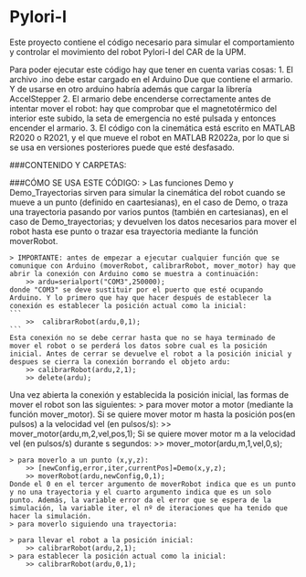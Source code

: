# Pylori-I

Este proyecto contiene el código necesario para simular el comportamiento y controlar el movimiento del robot Pylori-I del CAR de la UPM.

Para poder ejecutar este código hay que tener en cuenta varias cosas:
	1. El archivo .ino debe estar cargado en el Arduino Due que contiene el armario. Y de usarse en otro arduino habría además que cargar la librería AccelStepper
	2. El armario debe encenderse correctamente antes de intentar mover el robot: hay que comprobar que el magnetotérmico del interior este subido, la seta de emergencia no esté pulsada y entonces encender el armario.
	3. El código con la cinemática está escrito en MATLAB R2020 o R2021, y el que mueve el robot en MATLAB R2022a, por lo que si se usa en versiones posteriores puede que esté desfasado.
	
###CONTENIDO Y CARPETAS:	

###CÓMO SE USA ESTE CÓDIGO:
	> Las funciones Demo y Demo_Trayectorias sirven para simular la cinemática del robot cuando se mueve a un punto (definido en caartesianas), en el caso de Demo, o traza una trayectoria pasando por varios puntos (también en cartesianas), en el caso de Demo_trayectorias; y devuelven los datos necesarios para mover el robot hasta ese punto o trazar esa trayectoria mediante la función moverRobot.
	
	> IMPORTANTE: antes de empezar a ejecutar cualquier función que se comunique con Arduino (moverRobot, calibrarRobot, mover_motor) hay que abrir la conexión con Arduino como se muestra a continuación:
		>> ardu=serialport("COM3",250000);
	donde "COM3" se deve sustituir por el puerto que esté ocupando Arduino. Y lo primero que hay que hacer después de establecer la conexión es establecer la posición actual como la inicial:
	```
		>>  calibrarRobot(ardu,0,1);
	```	
	Esta conexión no se debe cerrar hasta que no se haya terminado de mover el robot o se perderá los datos sobre cual es la posición inicial. Antes de cerrar se devuelve el robot a la posición inicial y despues se cierra la conexión borrando el objeto ardu:
		>> calibrarRobot(ardu,2,1);
		>> delete(ardu);

 Una vez abierta la conexión y establecida la posición inicial, las formas de mover el robot son las siguientes:
 	> para mover motor a motor (mediante la función mover_motor). Si se quiere mover motor m hasta la posición pos(en pulsos) a la velocidad vel (en pulsos/s):
 		>> mover_motor(ardu,m,2,vel,pos,1);
 	Si se quiere mover motor m a la velocidad vel (en pulsos/s) durante s segundos:
		>> mover_motor(ardu,m,1,vel,0,s);

 	> para moverlo a un punto (x,y,z):
		>> [newConfig,error,iter,currentPos]=Demo(x,y,z);
		>> moverRobot(ardu,newConfig,0,1);
	Donde el 0 en el tercer argumento de moverRobot indica que es un punto y no una trayectoria y el cuarto argumento indica que es un solo punto. Además, la variable error da el error que se espera de la simulación, la variable iter, el nº de iteraciones que ha tenido que hacer la simulación.
 	> para moverlo siguiendo una trayectoria:

 	> para llevar el robot a la posición inicial:
		>> calibrarRobot(ardu,2,1);
	> para establecer la posición actual como la inicial:
		>> calibrarRobot(ardu,0,1); 	
